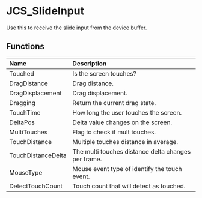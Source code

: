 # JCS_SlideInput

Use this to receive the slide input from the device buffer.

## Functions

| Name               | Description                                         |
|:-------------------|:----------------------------------------------------|
| Touched            | Is the screen touches?                              |
| DragDistance       | Drag distance.                                      |
| DragDisplacement   | Drag displacement.                                  |
| Dragging           | Return the current drag state.                      |
| TouchTime          | How long the user touches the screen.               |
| DeltaPos           | Delta value changes on the screen.                  |
| MultiTouches       | Flag to check if mult touches.                      |
| TouchDistance      | Multiple touches distance in average.               |
| TouchDistanceDelta | The multi touches distance delta changes per frame. |
| MouseType          | Mouse event type of identify the touch event.       |
| DetectTouchCount   | Touch count that will detect as touched.            |
